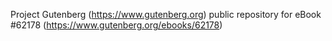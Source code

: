 Project Gutenberg (https://www.gutenberg.org) public repository for
eBook #62178 (https://www.gutenberg.org/ebooks/62178)
